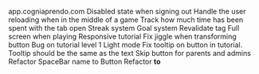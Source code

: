 app.cogniaprendo.com
Disabled state when signing out
Handle the user reloading when in the middle of a game
Track how much time has been spent with the tab open
Streak system
Goal system
Revalidate tag
Full screen when playing
Responsive tutorial
Fix jiggle when transforming button
Bug on tutorial level 1
Light mode
Fix tooltip on button in tutorial. Tooltip should be the same as the text
Skip button for parents and admins
Refactor SpaceBar name to Button
Refactor <strong> to <Emphasize>
